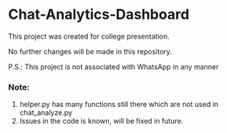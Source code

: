 # Chat-Analytics-Dashboard

This project was created for college presentation.

No further changes will be made in this repository.

P.S.: This project is not associated with WhatsApp in any manner

### Note:
1) helper.py has many functions still there which are not used in chat_analyze.py
2) Issues in the code is known, will be fixed in future.